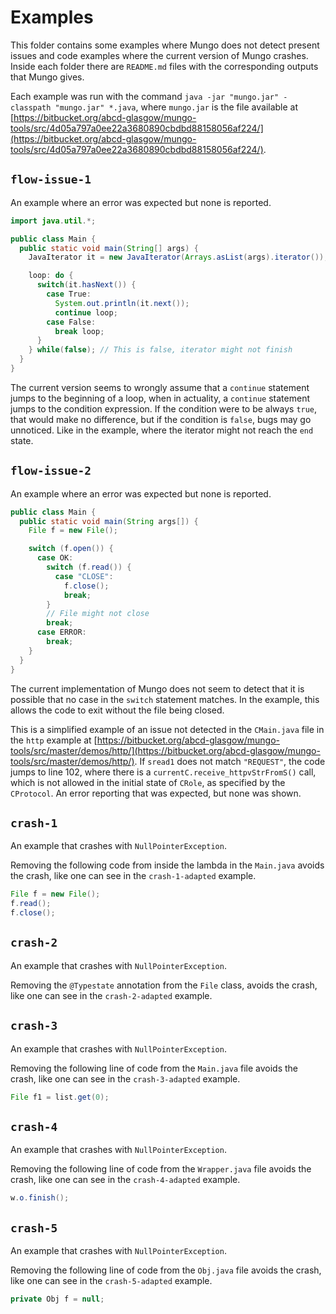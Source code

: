 # Examples

This folder contains some examples where Mungo does not detect present issues and code examples where the current version of Mungo crashes. Inside each folder there are `README.md` files with the corresponding outputs that Mungo gives.

Each example was run with the command `java -jar "mungo.jar" -classpath "mungo.jar" *.java`, where `mungo.jar` is the file available at [https://bitbucket.org/abcd-glasgow/mungo-tools/src/4d05a797a0ee22a3680890cbdbd88158056af224/](https://bitbucket.org/abcd-glasgow/mungo-tools/src/4d05a797a0ee22a3680890cbdbd88158056af224/).

## `flow-issue-1`

An example where an error was expected but none is reported.

```java
import java.util.*;

public class Main {
  public static void main(String[] args) {
    JavaIterator it = new JavaIterator(Arrays.asList(args).iterator());

    loop: do {
      switch(it.hasNext()) {
        case True:
          System.out.println(it.next());
          continue loop;
        case False:
          break loop;
      }
    } while(false); // This is false, iterator might not finish
  }
}
```

The current version seems to wrongly assume that a `continue` statement jumps to the beginning of a loop, when in actuality, a `continue` statement jumps to the condition expression. If the condition were to be always `true`, that would make no difference, but if the condition is `false`, bugs may go unnoticed. Like in the example, where the iterator might not reach the `end` state.

## `flow-issue-2`

An example where an error was expected but none is reported.

```java
public class Main {
  public static void main(String args[]) {
    File f = new File();

    switch (f.open()) {
      case OK:
        switch (f.read()) {
          case "CLOSE":
            f.close();
            break;
        }
        // File might not close
        break;
      case ERROR:
        break;
    }
  }
}
```

The current implementation of Mungo does not seem to detect that it is possible that no case in the `switch` statement matches. In the example, this allows the code to exit without the file being closed.

This is a simplified example of an issue not detected in the `CMain.java` file in the `http` example at [https://bitbucket.org/abcd-glasgow/mungo-tools/src/master/demos/http/](https://bitbucket.org/abcd-glasgow/mungo-tools/src/master/demos/http/). If `sread1` does not match `"REQUEST"`, the code jumps to line 102, where there is a `currentC.receive_httpvStrFromS()` call, which is not allowed in the initial state of `CRole`, as specified by the `CProtocol`. An error reporting that was expected, but none was shown.

## `crash-1`

An example that crashes with `NullPointerException`. 

Removing the following code from inside the lambda in the `Main.java` avoids the crash, like one can see in the `crash-1-adapted` example.

```java
File f = new File();
f.read();
f.close();
```

## `crash-2`

An example that crashes with `NullPointerException`. 

Removing the `@Typestate` annotation from the `File` class, avoids the crash, like one can see in the `crash-2-adapted` example.

## `crash-3`

An example that crashes with `NullPointerException`. 

Removing the following line of code from the `Main.java` file avoids the crash, like one can see in the `crash-3-adapted` example.

```java
File f1 = list.get(0);
```

## `crash-4`

An example that crashes with `NullPointerException`. 

Removing the following line of code from the `Wrapper.java` file avoids the crash, like one can see in the `crash-4-adapted` example.

```java
w.o.finish();
```

## `crash-5`

An example that crashes with `NullPointerException`. 

Removing the following line of code from the `Obj.java` file avoids the crash, like one can see in the `crash-5-adapted` example.

```java
private Obj f = null;
```
